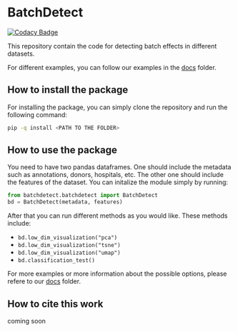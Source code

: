 # BatchDetect

[![Codacy Badge](https://app.codacy.com/project/badge/Grade/8a3865af38e440e1aa5eaf421392fac3)](https://www.codacy.com/gh/marrlab/BatchDetect/dashboard?utm_source=github.com&amp;utm_medium=referral&amp;utm_content=marrlab/BatchDetect&amp;utm_campaign=Badge_Grade)

This repository contain the code for detecting batch effects in different
datasets.

For different examples, you can follow our examples in the [docs](docs) folder.

## How to install the package

For installing the package, you can simply clone the repository and run the following command:

```bash
pip -q install <PATH TO THE FOLDER>
```

## How to use the package

You need to have two pandas dataframes. One should include the metadata such as
annotations, donors, hospitals, etc. The other one should include the features of
the dataset. You can initalize the module simply by running:

```python
from batchdetect.batchdetect import BatchDetect
bd = BatchDetect(metadata, features)
```

After that you can run different methods as you would like. These methods include:

-   `bd.low_dim_visualization("pca")`
-   `bd.low_dim_visualization("tsne")`
-   `bd.low_dim_visualization("umap")`
-   `bd.classification_test()`

For more examples or more information about the possible options,
please refere to our [docs](docs) folder.

## How to cite this work

coming soon